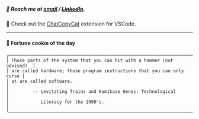 ##### :calling: Reach me at **[email](mailto:johannes@stenmark.in)** ***/*** **[~~LinkedIn~~](https://www.linkedin.com/in/johannes-stenmark)**.
:feet: Check out the [ChatCopyCat](https://github.com/jstenmark/ChatCopyCat) extension for VSCode.

---
#### :cookie: Fortune cookie of the day
```smalltalk
╭─────────────────────────────────────────────────────────────────────────╮
│ Those parts of the system that you can hit with a hammer (not advised)  │
│ are called hardware; those program instructions that you can only curse │
│ at are called software.                                                 │
│         -- Levitating Trains and Kamikaze Genes: Technological          │
│            Literacy for the 1990's.                                     │
╰─────────────────────────────────────────────────────────────────────────╯
```
